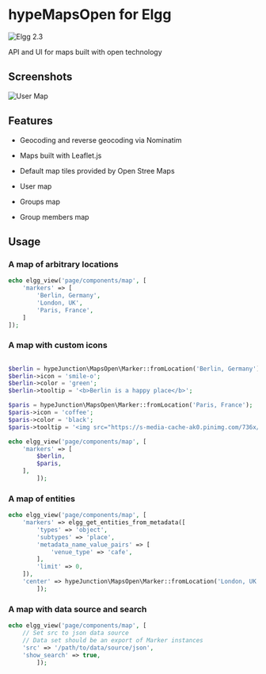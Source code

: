 hypeMapsOpen for Elgg
=====================
![Elgg 2.3](https://img.shields.io/badge/Elgg-2.3-orange.svg?style=flat-square)

API and UI for maps built with open technology

## Screenshots

![User Map](https://s30.postimg.org/3p3duaa6p/open_maps.png "User Map")

## Features

* Geocoding and reverse geocoding via Nominatim
* Maps built with Leaflet.js
* Default map tiles provided by Open Stree Maps

* User map
* Groups map
* Group members map

## Usage

### A map of arbitrary locations

```php
echo elgg_view('page/components/map', [
	'markers' => [
		'Berlin, Germany',
		'London, UK',
		'Paris, France',
	]
]);
```

### A map with custom icons

```php

$berlin = hypeJunction\MapsOpen\Marker::fromLocation('Berlin, Germany');
$berlin->icon = 'smile-o';
$berlin->color = 'green';
$berlin->tooltip = '<b>Berlin is a happy place</b>';

$paris = hypeJunction\MapsOpen\Marker::fromLocation('Paris, France');
$paris->icon = 'coffee';
$paris->color = 'black';
$paris->tooltip = '<img src="https://s-media-cache-ak0.pinimg.com/736x/ca/ea/57/caea57268e1dee696f3c20a5a0f895f2.jpg" alt="Paris" />';

echo elgg_view('page/components/map', [
	'markers' => [
		$berlin,
		$paris,
	],
		]);

```

### A map of entities

```php
echo elgg_view('page/components/map', [
	'markers' => elgg_get_entities_from_metadata([
		'types' => 'object',
		'subtypes' => 'place',
		'metadata_name_value_pairs' => [
			'venue_type' => 'cafe',
		],
		'limit' => 0,
	]),
	'center' => hypeJunction\MapsOpen\Marker::fromLocation('London, UK');
		]);
```

### A map with data source and search

```php
echo elgg_view('page/components/map', [
	// Set src to json data source
	// Data set should be an export of Marker instances
	'src' => '/path/to/data/source/json',
	'show_search' => true,
		]);
```

